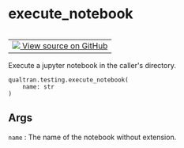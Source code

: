 # execute_notebook


<table class="tfo-notebook-buttons tfo-api nocontent" align="left">
<td>
  <a target="_blank" href="https://github.com/quantumlib/Qualtran/blob/main/qualtran/testing.py#L204-L220">
    <img src="https://www.tensorflow.org/images/GitHub-Mark-32px.png" />
    View source on GitHub
  </a>
</td>
</table>



Execute a jupyter notebook in the caller's directory.


<pre class="devsite-click-to-copy prettyprint lang-py tfo-signature-link">
<code>qualtran.testing.execute_notebook(
    name: str
)
</code></pre>



<!-- Placeholder for "Used in" -->


<h2 class="add-link">Args</h2>

`name`<a id="name"></a>
: The name of the notebook without extension.


